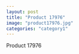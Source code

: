 ```yaml
---
layout: post
title: "Product 17976"
image: "product17976.jpg"
categories: "category1"
---
```

Product 17976
